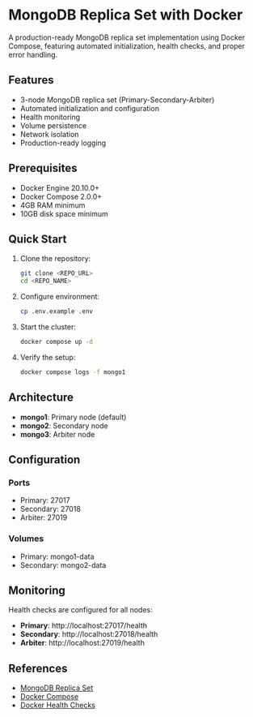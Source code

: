# MongoDB Replica Set with Docker

A production-ready MongoDB replica set implementation using Docker Compose, featuring automated initialization, health checks, and proper error handling.

## Features

- 3-node MongoDB replica set (Primary-Secondary-Arbiter)
- Automated initialization and configuration
- Health monitoring
- Volume persistence
- Network isolation
- Production-ready logging

## Prerequisites

- Docker Engine 20.10.0+
- Docker Compose 2.0.0+
- 4GB RAM minimum
- 10GB disk space minimum

## Quick Start

1. Clone the repository:

   ```bash
   git clone <REPO_URL>
   cd <REPO_NAME>
   ```

2. Configure environment:

   ```bash
   cp .env.example .env
   ```

3. Start the cluster:

   ```bash
   docker compose up -d
   ```

4. Verify the setup:
   ```bash
   docker compose logs -f mongo1
   ```

## Architecture

- **mongo1**: Primary node (default)
- **mongo2**: Secondary node
- **mongo3**: Arbiter node

## Configuration

### Ports

- Primary: 27017
- Secondary: 27018
- Arbiter: 27019

### Volumes

- Primary: mongo1-data
- Secondary: mongo2-data

## Monitoring

Health checks are configured for all nodes:

- **Primary**: http://localhost:27017/health
- **Secondary**: http://localhost:27018/health
- **Arbiter**: http://localhost:27019/health

## References

- [MongoDB Replica Set](https://docs.mongodb.com/manual/replication/)
- [Docker Compose](https://docs.docker.com/compose/)
- [Docker Health Checks](https://docs.docker.com/engine/reference/builder/#healthcheck)
